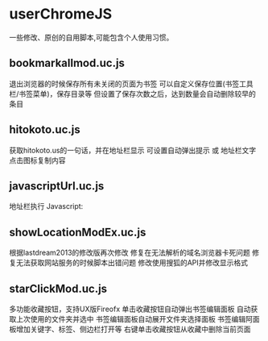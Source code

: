 userChromeJS
============


一些修改、原创的自用脚本,可能包含个人使用习惯。



bookmarkallmod.uc.js
-----------------------------------  


退出浏览器的时候保存所有未关闭的页面为书签
可以自定义保存位置(书签工具栏/书签菜单)，保存目录等
但设置了保存次数之后，达到数量会自动删除较早的条目


hitokoto.uc.js
-----------------------------------  


获取hitokoto.us的一句话，并在地址栏显示
可设置自动弹出提示 或 地址栏文字  
点击图标复制内容




javascriptUrl.uc.js
-----------------------------------  


地址栏执行 Javascript:



showLocationModEx.uc.js
-----------------------------------  


根据lastdream2013的修改版再次修改
修复在无法解析的域名浏览器卡死问题
修复无法获取网站服务的时候脚本出错问题
修改使用搜狐的API并修改显示格式



starClickMod.uc.js
-----------------------------------  


多功能收藏按钮，支持UX版Fireofx
单击收藏按钮自动弹出书签编辑面板
自动获取上次使用的文件夹并选中
书签编辑面板自动展开文件夹选择面板
书签编辑阿面板增加关键字、标签、侧边栏打开等
右键单击收藏按钮从收藏中删除当前页面
